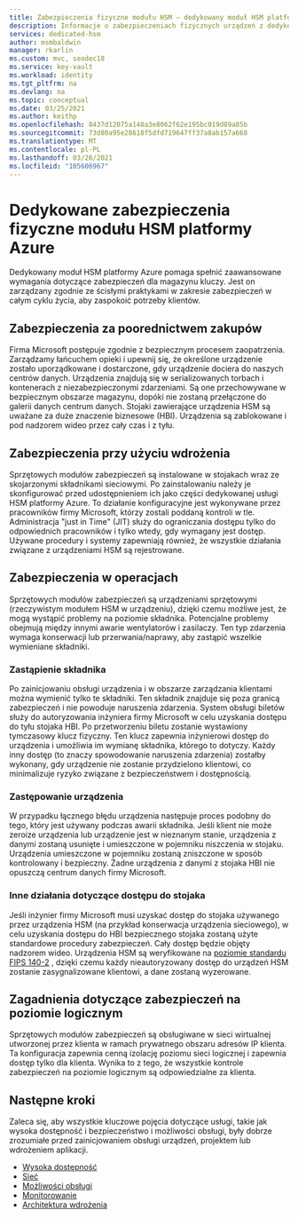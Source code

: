 ```yaml
---
title: Zabezpieczenia fizyczne modułu HSM — dedykowany moduł HSM platformy Azure | Microsoft Docs
description: Informacje o zabezpieczeniach fizycznych urządzeń z dedykowanym modułem HSM platformy Azure w centrach danych
services: dedicated-hsm
author: msmbaldwin
manager: rkarlin
ms.custom: mvc, seodec18
ms.service: key-vault
ms.workload: identity
ms.tgt_pltfrm: na
ms.devlang: na
ms.topic: conceptual
ms.date: 03/25/2021
ms.author: keithp
ms.openlocfilehash: 8437d12075a148a3e8062f62e195bc019d89a85b
ms.sourcegitcommit: 73d80a95e28618f5dfd719647ff37a8ab157a668
ms.translationtype: MT
ms.contentlocale: pl-PL
ms.lasthandoff: 03/26/2021
ms.locfileid: "105606967"
---
```

# <a name="azure-dedicated-hsm-physical-security"></a>Dedykowane zabezpieczenia fizyczne modułu HSM platformy Azure

Dedykowany moduł HSM platformy Azure pomaga spełnić zaawansowane wymagania dotyczące zabezpieczeń dla magazynu kluczy. Jest on zarządzany zgodnie ze ścisłymi praktykami w zakresie zabezpieczeń w całym cyklu życia, aby zaspokoić potrzeby klientów.

## <a name="security-through-procurement"></a>Zabezpieczenia za poorednictwem zakupów

Firma Microsoft postępuje zgodnie z bezpiecznym procesem zaopatrzenia. Zarządzamy łańcuchem opieki i upewnij się, że określone urządzenie zostało uporządkowane i dostarczone, gdy urządzenie dociera do naszych centrów danych. Urządzenia znajdują się w serializowanych torbach i kontenerach z niezabezpieczonymi zdarzeniami. Są one przechowywane w bezpiecznym obszarze magazynu, dopóki nie zostaną przełączone do galerii danych centrum danych.  Stojaki zawierające urządzenia HSM są uważane za duże znaczenie biznesowe (HBI). Urządzenia są zablokowane i pod nadzorem wideo przez cały czas i z tyłu.

## <a name="security-through-deployment"></a>Zabezpieczenia przy użyciu wdrożenia

Sprzętowych modułów zabezpieczeń są instalowane w stojakach wraz ze skojarzonymi składnikami sieciowymi. Po zainstalowaniu należy je skonfigurować przed udostępnieniem ich jako części dedykowanej usługi HSM platformy Azure. To działanie konfiguracyjne jest wykonywane przez pracowników firmy Microsoft, którzy zostali poddaną kontroli w tle. Administracja "just in Time" (JIT) służy do ograniczania dostępu tylko do odpowiednich pracowników i tylko wtedy, gdy wymagany jest dostęp. Używane procedury i systemy zapewniają również, że wszystkie działania związane z urządzeniami HSM są rejestrowane.

## <a name="security-in-operations"></a>Zabezpieczenia w operacjach

Sprzętowych modułów zabezpieczeń są urządzeniami sprzętowymi (rzeczywistym modułem HSM w urządzeniu), dzięki czemu możliwe jest, że mogą wystąpić problemy na poziomie składnika. Potencjalne problemy obejmują między innymi awarie wentylatorów i zasilaczy. Ten typ zdarzenia wymaga konserwacji lub przerwania/naprawy, aby zastąpić wszelkie wymieniane składniki.

### <a name="component-replacement"></a>Zastąpienie składnika

Po zainicjowaniu obsługi urządzenia i w obszarze zarządzania klientami można wymienić tylko te składniki. Ten składnik znajduje się poza granicą zabezpieczeń i nie powoduje naruszenia zdarzenia. System obsługi biletów służy do autoryzowania inżyniera firmy Microsoft w celu uzyskania dostępu do tyłu stojaka HBI. Po przetworzeniu biletu zostanie wystawiony tymczasowy klucz fizyczny. Ten klucz zapewnia inżynierowi dostęp do urządzenia i umożliwia im wymianę składnika, którego to dotyczy. Każdy inny dostęp (to znaczy spowodowanie naruszenia zdarzenia) zostałby wykonany, gdy urządzenie nie zostanie przydzielono klientowi, co minimalizuje ryzyko związane z bezpieczeństwem i dostępnością.  

### <a name="device-replacement"></a>Zastępowanie urządzenia

W przypadku łącznego błędu urządzenia następuje proces podobny do tego, który jest używany podczas awarii składnika. Jeśli klient nie może zeroize urządzenia lub urządzenie jest w nieznanym stanie, urządzenia z danymi zostaną usunięte i umieszczone w pojemniku niszczenia w stojaku. Urządzenia umieszczone w pojemniku zostaną zniszczone w sposób kontrolowany i bezpieczny. Żadne urządzenia z danymi z stojaka HBI nie opuszczą centrum danych firmy Microsoft.

### <a name="other-rack-access-activities"></a>Inne działania dotyczące dostępu do stojaka

Jeśli inżynier firmy Microsoft musi uzyskać dostęp do stojaka używanego przez urządzenia HSM (na przykład konserwacja urządzenia sieciowego), w celu uzyskania dostępu do HBI bezpiecznego stojaka zostaną użyte standardowe procedury zabezpieczeń. Cały dostęp będzie objęty nadzorem wideo. Urządzenia HSM są weryfikowane na [poziomie standardu FIPS 140-2](https://nvlpubs.nist.gov/nistpubs/FIPS/NIST.FIPS.140-2.pdf) , dzięki czemu każdy nieautoryzowany dostęp do urządzeń HSM zostanie zasygnalizowane klientowi, a dane zostaną wyzerowane.

## <a name="logical-level-security-considerations"></a>Zagadnienia dotyczące zabezpieczeń na poziomie logicznym

Sprzętowych modułów zabezpieczeń są obsługiwane w sieci wirtualnej utworzonej przez klienta w ramach prywatnego obszaru adresów IP klienta.  Ta konfiguracja zapewnia cenną izolację poziomu sieci logicznej i zapewnia dostęp tylko dla klienta. Wynika to z tego, że wszystkie kontrole zabezpieczeń na poziomie logicznym są odpowiedzialne za klienta.

## <a name="next-steps"></a>Następne kroki

Zaleca się, aby wszystkie kluczowe pojęcia dotyczące usługi, takie jak wysoka dostępność i bezpieczeństwo i możliwości obsługi, były dobrze zrozumiałe przed zainicjowaniem obsługi urządzeń, projektem lub wdrożeniem aplikacji.

* [Wysoka dostępność](high-availability.md)
* [Sieć](networking.md)
* [Możliwości obsługi](supportability.md)
* [Monitorowanie](monitoring.md)
* [Architektura wdrożenia](deployment-architecture.md)
